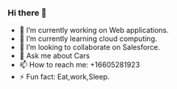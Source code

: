 ### Hi there 👋

- 🔭 I’m currently working on Web applications.
- 🌱 I’m currently learning cloud computing.
- 👯 I’m looking to collaborate on Salesforce.
- 💬 Ask me about Cars
- 📫 How to reach me: +16605281923
- ⚡ Fun fact: Eat,work,Sleep.
